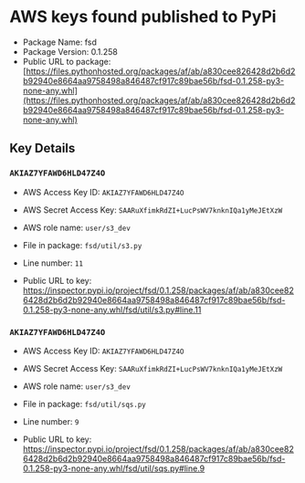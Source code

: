 # AWS keys found published to PyPi

* Package Name: fsd
* Package Version: 0.1.258
* Public URL to package: [https://files.pythonhosted.org/packages/af/ab/a830cee826428d2b6d2b92940e8664aa9758498a846487cf917c89bae56b/fsd-0.1.258-py3-none-any.whl](https://files.pythonhosted.org/packages/af/ab/a830cee826428d2b6d2b92940e8664aa9758498a846487cf917c89bae56b/fsd-0.1.258-py3-none-any.whl)

## Key Details

### `AKIAZ7YFAWD6HLD47Z4O`

* AWS Access Key ID: `AKIAZ7YFAWD6HLD47Z4O`
* AWS Secret Access Key: `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` 
* AWS role name: `user/s3_dev`
* File in package: `fsd/util/s3.py`
* Line number: `11`

* Public URL to key: https://inspector.pypi.io/project/fsd/0.1.258/packages/af/ab/a830cee826428d2b6d2b92940e8664aa9758498a846487cf917c89bae56b/fsd-0.1.258-py3-none-any.whl/fsd/util/s3.py#line.11



### `AKIAZ7YFAWD6HLD47Z4O`

* AWS Access Key ID: `AKIAZ7YFAWD6HLD47Z4O`
* AWS Secret Access Key: `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` 
* AWS role name: `user/s3_dev`
* File in package: `fsd/util/sqs.py`
* Line number: `9`

* Public URL to key: https://inspector.pypi.io/project/fsd/0.1.258/packages/af/ab/a830cee826428d2b6d2b92940e8664aa9758498a846487cf917c89bae56b/fsd-0.1.258-py3-none-any.whl/fsd/util/sqs.py#line.9


